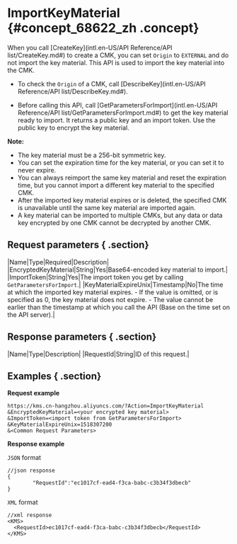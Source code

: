 # ImportKeyMaterial {#concept_68622_zh .concept}

When you call [CreateKey](intl.en-US/API Reference/API list/CreateKey.md#) to create a CMK, you can set `Origin` to `EXTERNAL` and do not import the key material. This API is used to import the key material into the CMK.

-   To check the `Origin` of a CMK, call [DescribeKey](intl.en-US/API Reference/API list/DescribeKey.md#).

-   Before calling this API, call [GetParametersForImport](intl.en-US/API Reference/API list/GetParametersForImport.md#) to get the key material ready to import. It returns a public key and an import token. Use the public key to encrypt the key material.


**Note:** 

-   The key material must be a 256-bit symmetric key.
-   You can set the expiration time for the key material, or you can set it to never expire.
-   You can always reimport the same key material and reset the expiration time, but you cannot import a different key material to the specified CMK.
-   After the imported key material expires or is deleted, the specified CMK is unavailable until the same key material are imported again.
-   A key material can be imported to multiple CMKs, but any data or data key encrypted by one CMK cannot be decrypted by another CMK.

## Request parameters { .section}

|Name|Type|Required|Description|
|EncryptedKeyMaterial|String|Yes|Base64-encoded key material to import.|
|ImportToken|String|Yes|The import token you get by calling `GetParametersForImport`.|
|KeyMaterialExpireUnix|Timestamp|No|The time at which the imported key material expires. - If the value is omitted, or is specified as 0, the key material does not expire. - The value cannot be earlier than the timestamp at which you call the API \(Base on the time set on the API server\).|

## Response parameters { .section}

|Name|Type|Description|
|RequestId|String|ID of this request.|

## Examples { .section}

**Request example**

```
https://kms.cn-hangzhou.aliyuncs.com/?Action=ImportKeyMaterial
&EncryptedKeyMaterial=<your encrypted key material>
&ImportToken=<import token from GetParametersForImport>
&KeyMaterialExpireUnix=1518307200
&<Common Request Parameters>

```

**Response example**

 `JSON` format

```
//json response
{
        "RequestId":"ec1017cf-ead4-f3ca-babc-c3b34f3dbecb"
}

```

 `XML` format

```
//xml response
<KMS>
  <RequestId>ec1017cf-ead4-f3ca-babc-c3b34f3dbecb</RequestId>
</KMS>

```

